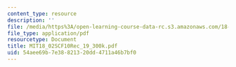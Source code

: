 ```yaml
---
content_type: resource
description: ''
file: /media/https%3A/open-learning-course-data-rc.s3.amazonaws.com/18-02sc-multivariable-calculus-fall-2010/54aee69b7e38821320dd4711a46b7bf0_MIT18_02SCF10Rec_19_300k.pdf
file_type: application/pdf
resourcetype: Document
title: MIT18_02SCF10Rec_19_300k.pdf
uid: 54aee69b-7e38-8213-20dd-4711a46b7bf0
---
```

